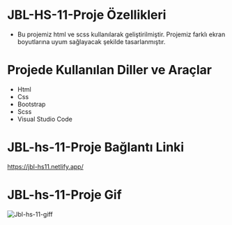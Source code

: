 # JBL-HS-11-Proje Özellikleri
<ul>
  <li>Bu projemiz html ve scss kullanılarak geliştirilmiştir. Projemiz farklı ekran boyutlarına uyum sağlayacak şekilde tasarlanmıştır. </li>
</ul>

# Projede Kullanılan Diller ve Araçlar

<ul>
  <li>Html</li>
  <li>Css</li>
  <li>Bootstrap</li>
  <li>Scss</li>
  <li>Visual Studio Code</li>
 
 
</ul>

# JBL-hs-11-Proje Bağlantı Linki
https://jbl-hs11.netlify.app/


#  JBL-hs-11-Proje Gif

![Jbl-hs-11-giff](https://github.com/mehmet-adgzl22/jbl-hs-11/assets/169144147/f7d7236c-667e-47b0-b1ae-4f7d73507e55)
